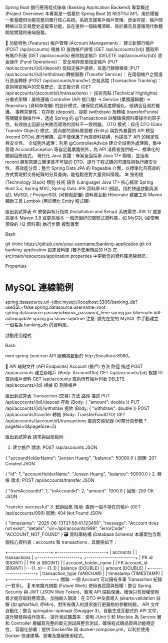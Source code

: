 Spring Boot 銀行應用程式後端 (Banking Application Backend)
專案概述 (Project Overview)
本專案是一個基於 Spring Boot 的 RESTful API，用於模擬一套基礎但功能完整的銀行核心系統。系統支援客戶帳戶管理、資金存提、帳戶間轉帳以及交易歷史追蹤等功能，旨在提供一個結構清晰、易於擴充且遵循現代軟體開發實踐的後端服務。

🚀 功能特色 (Features)
帳戶管理 (Account Management)：
建立新銀行帳戶 (POST /api/accounts)
根據 ID 查詢帳戶詳情 (GET /api/accounts/{id})
獲取所有帳戶列表 (GET /api/accounts)
刪除指定帳戶 (DELETE /api/accounts/{id})
資金操作 (Fund Operations)：
安全地存款至指定帳戶 (PUT /api/accounts/{id}/deposit)
從指定帳戶提款，並進行餘額檢查 (PUT /api/accounts/{id}/withdraw)
轉帳服務 (Transfer Service)：
在兩個帳戶之間進行資金轉移 (POST /api/accounts/transfer)
交易追蹤 (Transaction Tracking)：
查詢特定帳戶的交易歷史，並支援分頁 (GET /api/accounts/{accountId}/transactions)
✨ 技術亮點 (Technical Highlights)
分層式架構：嚴格遵循 Controller (API 接口層) -> Service (業務邏輯層) -> Repository (資料存取層) 的設計模式，確保程式碼高度模組化、低耦合且易於維護。
事務完整性：在存款 (deposit)、提款 (withdraw) 及轉帳 (transferFunds) 等關鍵金融操作中，透過 Spring 的 @Transactional 註解確保資料庫操作的原子性，有效防止因部分失敗而導致的資料不一致問題。
DTO 模式：採用 DTO (Data Transfer Object) 模式，將內部的資料庫實體 (Entity) 與對外暴露的 API 模型 (record DTOs) 進行解耦。這不僅保護了內部資料結構，也提高了 API 的穩定性與安全性。
全域例外處理：利用 @ControllerAdvice 建立全域例外處理器，集中管理 AccountException 等自定義業務例外，為 API 消費者提供統一、標準化的錯誤回應格式。
現代化 Java 實踐：專案全面採用 Java 17+ 開發，並活用 record 類型來建立簡潔且不可變的 DTO，提升了程式碼的可讀性與執行緒安全性。
高效能分頁：整合 Spring Data JPA 的 Pageable 介面，以標準化且高效的方式實現對交易紀錄的分頁查詢，能輕鬆應對大量資料情境。
🛠️ 技術棧 (Technology Stack)
類別	技術
語言 (Language)	Java 17+
核心框架	Spring Boot 3.x, Spring MVC, Spring Data JPA
資料庫	H2 (預設，用於快速啟動與測試), MySQL / PostgreSQL (可輕鬆配置)
資料庫互動	Hibernate
建置工具	Maven
輔助工具	Lombok (用於簡化 Entity 程式碼)

匯出到試算表
⚙️ 安裝與執行指南 (Installation and Setup)
系統需求
JDK 17 或更高版本
Maven 3.8 或更高版本
一個您偏好的關聯式資料庫，如 MySQL (或使用預設的 H2 資料庫)
執行步驟
複製專案

Bash

git clone https://github.com/your-username/banking-application.git
cd banking-application
設定資料庫 (若不使用預設的 H2)
在 src/main/resources/application.properties 中更新您的資料庫連線資訊：

Properties

# MySQL 連線範例
spring.datasource.url=jdbc:mysql://localhost:3306/banking_db?useSSL=false
spring.datasource.username=root
spring.datasource.password=your_password_here
spring.jpa.hibernate.ddl-auto=update
spring.jpa.show-sql=true
注意: 請先在您的 MySQL 中手動建立一個名為 banking_db 的資料庫。

啟動應用程式

Bash

mvn spring-boot:run
API 服務將啟動於 http://localhost:8080。

📝 API 端點文件 (API Endpoints)
Account (帳戶)
方法	路徑	描述
POST	/api/accounts	建立新帳戶 (Body: AccountDto)
GET	/api/accounts/{id}	根據 ID 查詢帳戶資料
GET	/api/accounts	查詢所有帳戶列表
DELETE	/api/accounts/{id}	根據 ID 刪除帳戶

匯出到試算表
Transaction (交易)
方法	路徑	描述
PUT	/api/accounts/{id}/deposit	存款 (Body: { "amount": double })
PUT	/api/accounts/{id}/withdraw	提款 (Body: { "withdraw": double })
POST	/api/accounts/transfer	轉帳 (Body: TransferFundDTO)
GET	/api/accounts/{accountId}/transactions	查詢交易紀錄 (可帶分頁參數 ?pageNo=0&pageSize=5)

匯出到試算表
請求與回應範例
1. 建立帳戶
請求: POST /api/accounts
JSON

{
    "accountHolderName": "Jensen Huang",
    "balance": 50000.0
}
回應: 201 Created
JSON

{
    "id": 1,
    "accountHolderName": "Jensen Huang",
    "balance": 50000.0
}
2. 轉帳
請求: POST /api/accounts/transfer
JSON

{
    "fromAccountId": 1,
    "toAccountId": 2,
    "amount": 1000.0
}
回應: 200 OK
JSON

"transfer successful"
3. 錯誤回應
情境: 查詢一個不存在的帳戶 (GET /api/accounts/999)
回應: 404 Not Found
JSON

{
    "timestamp": "2025-06-13T21:58:41.123456",
    "message": "Account does not exist",
    "details": "uri=/api/accounts/999",
    "errorCode": "ACCOUNT_NOT_FOUND"
}
🗃️ 資料庫結構 (Database Schema)
本專案包含兩個核心資料表：accounts 和 transactions，其關係如下：

+---------------------+      +------------------------+
|      accounts       |      |      transactions      |
+---------------------+      +------------------------+
| PK id (BIGINT)      |      | PK id (BIGINT)         |
| account_holder_name |      | FK account_id (BIGINT) |---(1..n)---(1..1)
| balance (DOUBLE)    |      | amount (DOUBLE)        |
+---------------------+      | transaction_type (VARCHAR) |
                             | timestamp (TIMESTAMP)  |
                             +------------------------+
關聯: 一個 Account 可以擁有多筆 Transaction 紀錄 (一對多)。
🔮 未來擴充規劃 (Future Work)
使用者認證與授權：整合 Spring Security 與 JWT (JSON Web Token)，實現 API 端點保護，確保只有授權使用者才能存取對應資源。
加強輸入驗證：在 DTO 中全面導入 jakarta.validation 註解 (如 @NotNull, @Min)，對所有傳入的請求進行更嚴格的參數校驗。
API 文件自動化：整合 springdoc-openapi (Swagger 3)，自動生成互動式的 API 文件，提升開發與協作效率。
提升測試覆蓋率：使用 JUnit 5 和 Mockito 為 Service 層和 Controller 層編寫完整的單元測試與整合測試，確保程式碼品質與功能穩定性。
容器化部署：提供 Dockerfile 與 docker-compose.yml，以利於使用 Docker 快速建構、部署及擴展應用程式。
